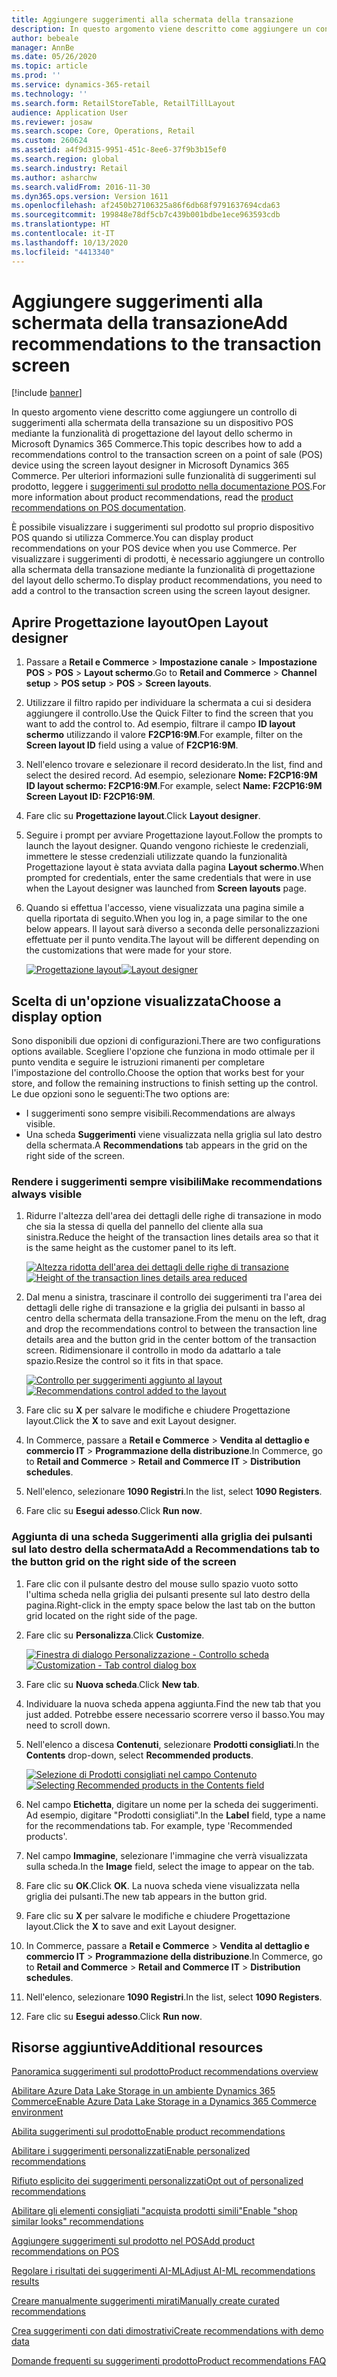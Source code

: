 ```yaml
---
title: Aggiungere suggerimenti alla schermata della transazione
description: In questo argomento viene descritto come aggiungere un controllo di suggerimenti alla schermata della transazione su un dispositivo POS mediante la funzionalità di progettazione del layout dello schermo in Microsoft Dynamics 365 Commerce.
author: bebeale
manager: AnnBe
ms.date: 05/26/2020
ms.topic: article
ms.prod: ''
ms.service: dynamics-365-retail
ms.technology: ''
ms.search.form: RetailStoreTable, RetailTillLayout
audience: Application User
ms.reviewer: josaw
ms.search.scope: Core, Operations, Retail
ms.custom: 260624
ms.assetid: a4f9d315-9951-451c-8ee6-37f9b3b15ef0
ms.search.region: global
ms.search.industry: Retail
ms.author: asharchw
ms.search.validFrom: 2016-11-30
ms.dyn365.ops.version: Version 1611
ms.openlocfilehash: af2450b27106325a86f6db68f9791637694cda63
ms.sourcegitcommit: 199848e78df5cb7c439b001bdbe1ece963593cdb
ms.translationtype: HT
ms.contentlocale: it-IT
ms.lasthandoff: 10/13/2020
ms.locfileid: "4413340"
---
```

# <a name="add-recommendations-to-the-transaction-screen"></a><span data-ttu-id="abc22-103">Aggiungere suggerimenti alla schermata della transazione</span><span class="sxs-lookup"><span data-stu-id="abc22-103">Add recommendations to the transaction screen</span></span>

[!include [banner](includes/banner.md)]


<span data-ttu-id="abc22-104">In questo argomento viene descritto come aggiungere un controllo di suggerimenti alla schermata della transazione su un dispositivo POS mediante la funzionalità di progettazione del layout dello schermo in Microsoft Dynamics 365 Commerce.</span><span class="sxs-lookup"><span data-stu-id="abc22-104">This topic describes how to add a recommendations control to the transaction screen on a point of sale (POS) device using the screen layout designer in Microsoft Dynamics 365 Commerce.</span></span> <span data-ttu-id="abc22-105">Per ulteriori informazioni sulle funzionalità di suggerimenti sul prodotto, leggere i [suggerimenti sul prodotto nella documentazione POS](product.md).</span><span class="sxs-lookup"><span data-stu-id="abc22-105">For more information about product recommendations, read the  [product recommendations on POS documentation](product.md).</span></span>


<span data-ttu-id="abc22-106">È possibile visualizzare i suggerimenti sul prodotto sul proprio dispositivo POS quando si utilizza Commerce.</span><span class="sxs-lookup"><span data-stu-id="abc22-106">You can display product recommendations on your POS device when you use Commerce.</span></span> <span data-ttu-id="abc22-107">Per visualizzare i suggerimenti di prodotti, è necessario aggiungere un controllo alla schermata della transazione mediante la funzionalità di progettazione del layout dello schermo.</span><span class="sxs-lookup"><span data-stu-id="abc22-107">To display product recommendations, you need to add a control to the transaction screen using the screen layout designer.</span></span> 

## <a name="open-layout-designer"></a><span data-ttu-id="abc22-108">Aprire Progettazione layout</span><span class="sxs-lookup"><span data-stu-id="abc22-108">Open Layout designer</span></span>

1. <span data-ttu-id="abc22-109">Passare a **Retail e Commerce** &gt; **Impostazione canale** &gt; **Impostazione POS** &gt; **POS** &gt; **Layout schermo**.</span><span class="sxs-lookup"><span data-stu-id="abc22-109">Go to **Retail and Commerce** &gt; **Channel setup** &gt; **POS setup** &gt; **POS** &gt; **Screen layouts**.</span></span>
2. <span data-ttu-id="abc22-110">Utilizzare il filtro rapido per individuare la schermata a cui si desidera aggiungere il controllo.</span><span class="sxs-lookup"><span data-stu-id="abc22-110">Use the Quick Filter to find the screen that you want to add the control to.</span></span> <span data-ttu-id="abc22-111">Ad esempio, filtrare il campo **ID layout schermo** utilizzando il valore **F2CP16:9M**.</span><span class="sxs-lookup"><span data-stu-id="abc22-111">For example, filter on the **Screen layout ID** field using a value of **F2CP16:9M**.</span></span>
3. <span data-ttu-id="abc22-112">Nell'elenco trovare e selezionare il record desiderato.</span><span class="sxs-lookup"><span data-stu-id="abc22-112">In the list, find and select the desired record.</span></span> <span data-ttu-id="abc22-113">Ad esempio, selezionare **Nome: F2CP16:9M ID layout schermo: F2CP16:9M**.</span><span class="sxs-lookup"><span data-stu-id="abc22-113">For example, select **Name: F2CP16:9M Screen Layout ID: F2CP16:9M**.</span></span>
4. <span data-ttu-id="abc22-114">Fare clic su **Progettazione layout**.</span><span class="sxs-lookup"><span data-stu-id="abc22-114">Click **Layout designer**.</span></span>
5. <span data-ttu-id="abc22-115">Seguire i prompt per avviare Progettazione layout.</span><span class="sxs-lookup"><span data-stu-id="abc22-115">Follow the prompts to launch the layout designer.</span></span> <span data-ttu-id="abc22-116">Quando vengono richieste le credenziali, immettere le stesse credenziali utilizzate quando la funzionalità Progettazione layout è stata avviata dalla pagina **Layout schermo**.</span><span class="sxs-lookup"><span data-stu-id="abc22-116">When prompted for credentials, enter the same credentials that were in use when the Layout designer was launched from **Screen layouts** page.</span></span>
6. <span data-ttu-id="abc22-117">Quando si effettua l'accesso, viene visualizzata una pagina simile a quella riportata di seguito.</span><span class="sxs-lookup"><span data-stu-id="abc22-117">When you log in, a page similar to the one below appears.</span></span> <span data-ttu-id="abc22-118">Il layout sarà diverso a seconda delle personalizzazioni effettuate per il punto vendita.</span><span class="sxs-lookup"><span data-stu-id="abc22-118">The layout will be different depending on the customizations that were made for your store.</span></span>


    <span data-ttu-id="abc22-119">[![Progettazione layout](./media/screenlayout-pic-1.png)](./media/screenlayout-pic-1.png)</span><span class="sxs-lookup"><span data-stu-id="abc22-119">[![Layout designer](./media/screenlayout-pic-1.png)](./media/screenlayout-pic-1.png)</span></span>

## <a name="choose-a-display-option"></a><span data-ttu-id="abc22-120">Scelta di un'opzione visualizzata</span><span class="sxs-lookup"><span data-stu-id="abc22-120">Choose a display option</span></span>

<span data-ttu-id="abc22-121">Sono disponibili due opzioni di configurazioni.</span><span class="sxs-lookup"><span data-stu-id="abc22-121">There are two configurations options available.</span></span> <span data-ttu-id="abc22-122">Scegliere l'opzione che funziona in modo ottimale per il punto vendita e seguire le istruzioni rimanenti per completare l'impostazione del controllo.</span><span class="sxs-lookup"><span data-stu-id="abc22-122">Choose the option that works best for your store, and follow the remaining instructions to finish setting up the control.</span></span> <span data-ttu-id="abc22-123">Le due opzioni sono le seguenti:</span><span class="sxs-lookup"><span data-stu-id="abc22-123">The two options are:</span></span>

- <span data-ttu-id="abc22-124">I suggerimenti sono sempre visibili.</span><span class="sxs-lookup"><span data-stu-id="abc22-124">Recommendations are always visible.</span></span>
- <span data-ttu-id="abc22-125">Una scheda **Suggerimenti** viene visualizzata nella griglia sul lato destro della schermata.</span><span class="sxs-lookup"><span data-stu-id="abc22-125">A **Recommendations** tab appears in the grid on the right side of the screen.</span></span>

### <a name="make-recommendations-always-visible"></a><span data-ttu-id="abc22-126">Rendere i suggerimenti sempre visibili</span><span class="sxs-lookup"><span data-stu-id="abc22-126">Make recommendations always visible</span></span>


1. <span data-ttu-id="abc22-127">Ridurre l'altezza dell'area dei dettagli delle righe di transazione in modo che sia la stessa di quella del pannello del cliente alla sua sinistra.</span><span class="sxs-lookup"><span data-stu-id="abc22-127">Reduce the height of the transaction lines details area so that it is the same height as the customer panel to its left.</span></span>


    <span data-ttu-id="abc22-128">[![Altezza ridotta dell'area dei dettagli delle righe di transazione](./media/screenlayout-pic-2.png)](./media/screenlayout-pic-2.png)</span><span class="sxs-lookup"><span data-stu-id="abc22-128">[![Height of the transaction lines details area reduced](./media/screenlayout-pic-2.png)](./media/screenlayout-pic-2.png)</span></span>

2. <span data-ttu-id="abc22-129">Dal menu a sinistra, trascinare il controllo dei suggerimenti tra l'area dei dettagli delle righe di transazione e la griglia dei pulsanti in basso al centro della schermata della transazione.</span><span class="sxs-lookup"><span data-stu-id="abc22-129">From the menu on the left, drag and drop the recommendations control to between the transaction line details area and the button grid in the center bottom of the transaction screen.</span></span> <span data-ttu-id="abc22-130">Ridimensionare il controllo in modo da adattarlo a tale spazio.</span><span class="sxs-lookup"><span data-stu-id="abc22-130">Resize the control so it fits in that space.</span></span>

    <span data-ttu-id="abc22-131">[![Controllo per suggerimenti aggiunto al layout](./media/screenlayout-pic-3.png)](./media/screenlayout-pic-3.png)</span><span class="sxs-lookup"><span data-stu-id="abc22-131">[![Recommendations control added to the layout](./media/screenlayout-pic-3.png)](./media/screenlayout-pic-3.png)</span></span>


3. <span data-ttu-id="abc22-132">Fare clic su **X** per salvare le modifiche e chiudere Progettazione layout.</span><span class="sxs-lookup"><span data-stu-id="abc22-132">Click the **X** to save and exit Layout designer.</span></span>
4. <span data-ttu-id="abc22-133">In Commerce, passare a **Retail e Commerce** &gt; **Vendita al dettaglio e commercio IT** &gt; **Programmazione della distribuzione**.</span><span class="sxs-lookup"><span data-stu-id="abc22-133">In Commerce, go to **Retail and Commerce** &gt; **Retail and Commerce IT** &gt; **Distribution schedules**.</span></span>
5. <span data-ttu-id="abc22-134">Nell'elenco, selezionare **1090 Registri**.</span><span class="sxs-lookup"><span data-stu-id="abc22-134">In the list, select **1090 Registers**.</span></span>
6. <span data-ttu-id="abc22-135">Fare clic su **Esegui adesso**.</span><span class="sxs-lookup"><span data-stu-id="abc22-135">Click **Run now**.</span></span>


### <a name="add-a-recommendations-tab-to-the-button-grid-on-the-right-side-of-the-screen"></a><span data-ttu-id="abc22-136">Aggiunta di una scheda Suggerimenti alla griglia dei pulsanti sul lato destro della schermata</span><span class="sxs-lookup"><span data-stu-id="abc22-136">Add a Recommendations tab to the button grid on the right side of the screen</span></span>

1. <span data-ttu-id="abc22-137">Fare clic con il pulsante destro del mouse sullo spazio vuoto sotto l'ultima scheda nella griglia dei pulsanti presente sul lato destro della pagina.</span><span class="sxs-lookup"><span data-stu-id="abc22-137">Right-click in the empty space below the last tab on the button grid located on the right side of the page.</span></span>

2. <span data-ttu-id="abc22-138">Fare clic su **Personalizza**.</span><span class="sxs-lookup"><span data-stu-id="abc22-138">Click **Customize**.</span></span>

    <span data-ttu-id="abc22-139">[![Finestra di dialogo Personalizzazione - Controllo scheda](./media/pic-5.png)](./media/pic-5.png)</span><span class="sxs-lookup"><span data-stu-id="abc22-139">[![Customization - Tab control dialog box](./media/pic-5.png)](./media/pic-5.png)</span></span>

3. <span data-ttu-id="abc22-140">Fare clic su **Nuova scheda**.</span><span class="sxs-lookup"><span data-stu-id="abc22-140">Click **New tab**.</span></span>
4. <span data-ttu-id="abc22-141">Individuare la nuova scheda appena aggiunta.</span><span class="sxs-lookup"><span data-stu-id="abc22-141">Find the new tab that you just added.</span></span> <span data-ttu-id="abc22-142">Potrebbe essere necessario scorrere verso il basso.</span><span class="sxs-lookup"><span data-stu-id="abc22-142">You may need to scroll down.</span></span>
5. <span data-ttu-id="abc22-143">Nell'elenco a discesa **Contenuti**, selezionare **Prodotti consigliati**.</span><span class="sxs-lookup"><span data-stu-id="abc22-143">In the **Contents** drop-down, select **Recommended products**.</span></span>

    <span data-ttu-id="abc22-144">[![Selezione di Prodotti consigliati nel campo Contenuto](./media/pic-6.png)](./media/pic-6.png)</span><span class="sxs-lookup"><span data-stu-id="abc22-144">[![Selecting Recommended products in the Contents field](./media/pic-6.png)](./media/pic-6.png)</span></span>

6. <span data-ttu-id="abc22-145">Nel campo **Etichetta**, digitare un nome per la scheda dei suggerimenti. Ad esempio, digitare "Prodotti consigliati".</span><span class="sxs-lookup"><span data-stu-id="abc22-145">In the **Label** field, type a name for the recommendations tab. For example, type 'Recommended products'.</span></span>
7. <span data-ttu-id="abc22-146">Nel campo **Immagine**, selezionare l'immagine che verrà visualizzata sulla scheda.</span><span class="sxs-lookup"><span data-stu-id="abc22-146">In the **Image** field, select the image to appear on the tab.</span></span>
8. <span data-ttu-id="abc22-147">Fare clic su **OK**.</span><span class="sxs-lookup"><span data-stu-id="abc22-147">Click **OK**.</span></span> <span data-ttu-id="abc22-148">La nuova scheda viene visualizzata nella griglia dei pulsanti.</span><span class="sxs-lookup"><span data-stu-id="abc22-148">The new tab appears in the button grid.</span></span>
9. <span data-ttu-id="abc22-149">Fare clic su **X** per salvare le modifiche e chiudere Progettazione layout.</span><span class="sxs-lookup"><span data-stu-id="abc22-149">Click the **X** to save and exit Layout designer.</span></span>
10. <span data-ttu-id="abc22-150">In Commerce, passare a **Retail e Commerce** &gt; **Vendita al dettaglio e commercio IT** &gt; **Programmazione della distribuzione**.</span><span class="sxs-lookup"><span data-stu-id="abc22-150">In Commerce, go to **Retail and Commerce** &gt; **Retail and Commerce IT** &gt; **Distribution schedules**.</span></span>
11. <span data-ttu-id="abc22-151">Nell'elenco, selezionare **1090 Registri**.</span><span class="sxs-lookup"><span data-stu-id="abc22-151">In the list, select **1090 Registers**.</span></span>
12. <span data-ttu-id="abc22-152">Fare clic su **Esegui adesso**.</span><span class="sxs-lookup"><span data-stu-id="abc22-152">Click **Run now**.</span></span>

## <a name="additional-resources"></a><span data-ttu-id="abc22-153">Risorse aggiuntive</span><span class="sxs-lookup"><span data-stu-id="abc22-153">Additional resources</span></span>

[<span data-ttu-id="abc22-154">Panoramica suggerimenti sul prodotto</span><span class="sxs-lookup"><span data-stu-id="abc22-154">Product recommendations overview</span></span>](product-recommendations.md)

[<span data-ttu-id="abc22-155">Abilitare Azure Data Lake Storage in un ambiente Dynamics 365 Commerce</span><span class="sxs-lookup"><span data-stu-id="abc22-155">Enable Azure Data Lake Storage in a Dynamics 365 Commerce environment</span></span>](enable-adls-environment.md)

[<span data-ttu-id="abc22-156">Abilita suggerimenti sul prodotto</span><span class="sxs-lookup"><span data-stu-id="abc22-156">Enable product recommendations</span></span>](enable-product-recommendations.md)

[<span data-ttu-id="abc22-157">Abilitare i suggerimenti personalizzati</span><span class="sxs-lookup"><span data-stu-id="abc22-157">Enable personalized recommendations</span></span>](personalized-recommendations.md)

[<span data-ttu-id="abc22-158">Rifiuto esplicito dei suggerimenti personalizzati</span><span class="sxs-lookup"><span data-stu-id="abc22-158">Opt out of personalized recommendations</span></span>](personalization-gdpr.md)

[<span data-ttu-id="abc22-159">Abilitare gli elementi consigliati "acquista prodotti simili"</span><span class="sxs-lookup"><span data-stu-id="abc22-159">Enable "shop similar looks" recommendations</span></span>](shop-similar-looks.md)

[<span data-ttu-id="abc22-160">Aggiungere suggerimenti sul prodotto nel POS</span><span class="sxs-lookup"><span data-stu-id="abc22-160">Add product recommendations on POS</span></span>](product.md)

[<span data-ttu-id="abc22-161">Regolare i risultati dei suggerimenti AI-ML</span><span class="sxs-lookup"><span data-stu-id="abc22-161">Adjust AI-ML recommendations results</span></span>](modify-product-recommendation-results.md)

[<span data-ttu-id="abc22-162">Creare manualmente suggerimenti mirati</span><span class="sxs-lookup"><span data-stu-id="abc22-162">Manually create curated recommendations</span></span>](create-editorial-recommendation-lists.md)

[<span data-ttu-id="abc22-163">Crea suggerimenti con dati dimostrativi</span><span class="sxs-lookup"><span data-stu-id="abc22-163">Create recommendations with demo data</span></span>](product-recommendations-demo-data.md)

[<span data-ttu-id="abc22-164">Domande frequenti su suggerimenti prodotto</span><span class="sxs-lookup"><span data-stu-id="abc22-164">Product recommendations FAQ</span></span>](faq-recommendations.md)
